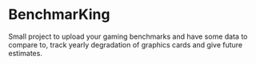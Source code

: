 # BenchmarKing
Small project to upload your gaming benchmarks and have some data to compare to, track yearly degradation of graphics cards and give future estimates.
